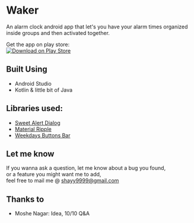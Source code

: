 # Waker
An alarm clock android app that let's you have your alarm times organized inside groups and then activated together.

Get the app on play store:<br />
[![Download on Play Store](https://play.google.com/intl/en_us/badges/images/badge_new.png)](https://play.google.com/store/apps/details?id=com.waker)

## Built Using

* Android Studio
* Kotlin & little bit of Java

## Libraries used:

* [Sweet Alert Dialog](https://jitpack.io/p/Leogiroux/sweet-alert-dialog)
* [Material Ripple](https://github.com/balysv/material-ripple)
* [Weekdays Buttons Bar](https://github.com/TouchBoarder/weekdays-buttons-bar)

## Let me know

If you wanna ask a question, let me know about a bug you found,<br />
or a feature you might want me to add,<br />
feel free to mail me @ shayy9999@gmail.com

## Thanks to

* Moshe Nagar: Idea, 10/10 Q&A
